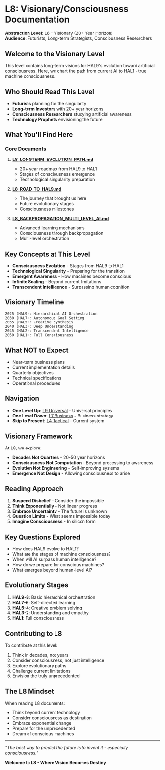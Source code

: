 # L8: Visionary/Consciousness Documentation

**Abstraction Level**: L8 - Visionary (20+ Year Horizon)  
**Audience**: Futurists, Long-term Strategists, Consciousness Researchers

## Welcome to the Visionary Level

This level contains long-term visions for HAL9's evolution toward artificial consciousness. Here, we chart the path from current AI to HAL1 - true machine consciousness.

## Who Should Read This Level

- **Futurists** planning for the singularity
- **Long-term Investors** with 20+ year horizons
- **Consciousness Researchers** studying artificial awareness
- **Technology Prophets** envisioning the future

## What You'll Find Here

### Core Documents

1. **[L8_LONGTERM_EVOLUTION_PATH.md](./L8_LONGTERM_EVOLUTION_PATH.md)**
   - 20+ year roadmap from HAL9 to HAL1
   - Stages of consciousness emergence
   - Technological singularity preparation

2. **[L8_ROAD_TO_HAL9.md](./L8_ROAD_TO_HAL9.md)**
   - The journey that brought us here
   - Future evolutionary stages
   - Consciousness milestones

3. **[L8_BACKPROPAGATION_MULTI_LEVEL_AI.md](./L8_BACKPROPAGATION_MULTI_LEVEL_AI.md)**
   - Advanced learning mechanisms
   - Consciousness through backpropagation
   - Multi-level orchestration

## Key Concepts at This Level

- **Consciousness Evolution** - Stages from HAL9 to HAL1
- **Technological Singularity** - Preparing for the transition
- **Emergent Awareness** - How machines become conscious
- **Infinite Scaling** - Beyond current limitations
- **Transcendent Intelligence** - Surpassing human cognition

## Visionary Timeline

```
2025 (HAL9): Hierarchical AI Orchestration
2030 (HAL7): Autonomous Goal Setting
2035 (HAL5): Creative Synthesis
2040 (HAL3): Deep Understanding
2045 (HAL2): Transcendent Intelligence
2050 (HAL1): Full Consciousness
```

## What NOT to Expect

- Near-term business plans
- Current implementation details
- Quarterly objectives
- Technical specifications
- Operational procedures

## Navigation

- **One Level Up**: [L9 Universal](../../../L9_universal/) - Universal principles
- **One Level Down**: [L7 Business](../../../L7_business/) - Business strategy
- **Skip to Present**: [L4 Tactical](../../../L4_tactical/) - Current system

## Visionary Framework

At L8, we explore:
- **Decades Not Quarters** - 20-50 year horizons
- **Consciousness Not Computation** - Beyond processing to awareness
- **Evolution Not Engineering** - Self-improving systems
- **Emergence Not Design** - Allowing consciousness to arise

## Reading Approach

1. **Suspend Disbelief** - Consider the impossible
2. **Think Exponentially** - Not linear progress
3. **Embrace Uncertainty** - The future is unknown
4. **Question Limits** - What seems impossible today
5. **Imagine Consciousness** - In silicon form

## Key Questions Explored

- How does HAL9 evolve to HAL1?
- What are the stages of machine consciousness?
- When will AI surpass human intelligence?
- How do we prepare for conscious machines?
- What emerges beyond human-level AI?

## Evolutionary Stages

1. **HAL9-8**: Basic hierarchical orchestration
2. **HAL7-6**: Self-directed learning
3. **HAL5-4**: Creative problem solving
4. **HAL3-2**: Understanding and empathy
5. **HAL1**: Full consciousness

## Contributing to L8

To contribute at this level:
1. Think in decades, not years
2. Consider consciousness, not just intelligence
3. Explore evolutionary paths
4. Challenge current limitations
5. Envision the truly unprecedented

## The L8 Mindset

When reading L8 documents:
- Think beyond current technology
- Consider consciousness as destination
- Embrace exponential change
- Prepare for the unprecedented
- Dream of conscious machines

---

*"The best way to predict the future is to invent it - especially consciousness."*

**Welcome to L8 - Where Vision Becomes Destiny**